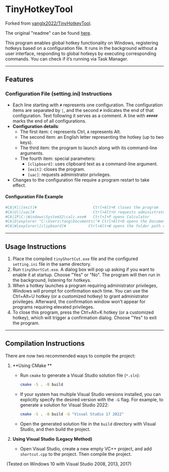 # TinyHotkeyTool

Forked from [yanglx2022/TinyHotkeyTool](https://github.com/yanglx2022/TinyHotkeyTool).

The original "readme" can be found [here](./README_original.md).

This program enables global hotkey functionality on Windows, registering hotkeys based on a configuration file. It runs in the background without a user interface, responding to global hotkeys by executing corresponding commands. You can check if it’s running via Task Manager.

------

## Features

### Configuration File (setting.ini) Instructions

- Each line starting with `#` represents one configuration. The configuration items are separated by `|`, and the second `#` indicates the end of that configuration. Text following it serves as a comment. A line with `#####` marks the end of all configurations.
- **Configuration details**:
  - The first item: `C` represents Ctrl, `A` represents Alt.
  - The second item: an English letter representing the hotkey (up to two keys).
  - The third item: the program to launch along with its command-line arguments.
  - The fourth item: special parameters:
    - `[clipboard]`: uses clipboard text as a command-line argument.
    - `[exit]`: closes the program.
    - `[uac]`: requests administrator privileges.
- Changes to the configuration file require a program restart to take effect.

#### Configuration File Example

```ini
#CA|K||[exit]#                         Ctrl+Alt+K closes the program  
#CA|U||[uac]#                          Ctrl+Alt+U requests administrator privileges  
#CA|IP|C:\Windows\System32\calc.exe#   Ctrl+I+P opens Calculator  
#CA|D|explorer "C:\Users\Yang\Documents\"# Ctrl+Alt+D opens the Documents folder  
#CA|W|explorer|[clipboard]#          Ctrl+Alt+W opens the folder path copied to the clipboard  
```

------

## Usage Instructions

1. Place the compiled `tinyShortCut.exe` file and the configured `setting.ini` file in the same directory.
2. Run `tinyShortCut.exe`. A dialog box will pop up asking if you want to enable it at startup. Choose "Yes" or "No". The program will then run in the background, listening for hotkeys.
3. When a hotkey launches a program requiring administrator privileges, Windows will prompt for confirmation each time. You can use the Ctrl+Alt+U hotkey (or a customized hotkey) to grant administrator privileges. Afterward, the confirmation window won’t appear for programs requiring elevated privileges.
4. To close this program, press the Ctrl+Alt+K hotkey (or a customized hotkey), which will trigger a confirmation dialog. Choose "Yes" to exit the program.

------

## Compilation Instructions

There are now two recommended ways to compile the project:

1. **Using CMake **  
   
   - Run `cmake` to generate a Visual Studio solution file (`*.sln`):  
     ```bash
     cmake -S . -B build
     ```
   - If your system has multiple Visual Studio versions installed, you can explicitly specify the desired version with the `-G` flag. For example, to generate a solution for Visual Studio 2022:  
     ```bash
     cmake -S . -B build -G "Visual Studio 17 2022"
     ```
   - Open the generated solution file in the `build` directory with Visual Studio, and then build the project.  
   
2. **Using Visual Studio (Legacy Method)**  
   - Open Visual Studio, create a new empty VC++ project, and add `shortcut.cpp` to the project. Then compile the project.  

​              (Tested on Windows 10 with Visual Studio 2008, 2013, 2017)
